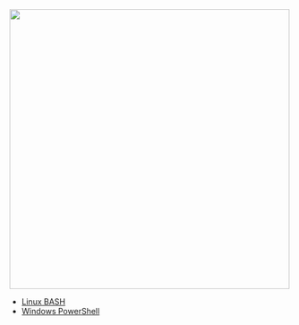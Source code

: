 <div align="center">
<img src="https://github.com/user-attachments/assets/b2f7fcc0-6da8-46c3-989b-88cb3301ab2a" width="500">
</div>

- [Linux BASH](https://github.com/Goodka7/STIG-Remediation/tree/main/linux)
- [Windows PowerShell](https://github.com/Goodka7/STIG-Remediation/tree/main/windows)
